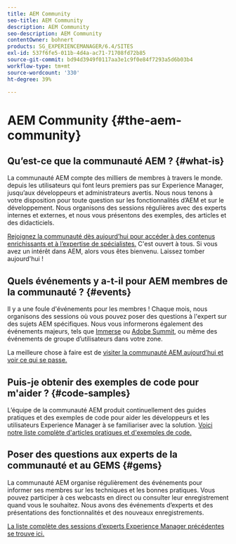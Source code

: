 ```yaml
---
title: AEM Community
seo-title: AEM Community
description: AEM Community
seo-description: AEM Community
contentOwner: bohnert
products: SG_EXPERIENCEMANAGER/6.4/SITES
exl-id: 537f6fe5-011b-4d4a-ac71-71708fd72b85
source-git-commit: bd94d3949f0117aa3e1c9f0e84f7293a5d6b03b4
workflow-type: tm+mt
source-wordcount: '330'
ht-degree: 39%

---
```


# AEM Community {#the-aem-community}

## Qu’est-ce que la communauté AEM ? {#what-is}

La communauté AEM compte des milliers de membres à travers le monde. depuis les utilisateurs qui font leurs premiers pas sur Experience Manager, jusqu’aux développeurs et administrateurs avertis.  Nous nous tenons à votre disposition pour toute question sur les fonctionnalités d’AEM et sur le développement. Nous organisons des sessions régulières avec des experts internes et externes, et nous vous présentons des exemples, des articles et des didacticiels.

[Rejoignez la communauté dès aujourd’hui pour accéder à des contenus enrichissants et à l’expertise de spécialistes.](https://forums.adobe.com/community/experience-cloud/marketing-cloud/experience-manager) C&#39;est ouvert à tous. Si vous avez un intérêt dans AEM, alors vous êtes bienvenu. Laissez tomber aujourd&#39;hui !

## Quels événements y a-t-il pour AEM membres de la communauté ? {#events}

Il y a une foule d&#39;événements pour les membres ! Chaque mois, nous organisons des sessions où vous pouvez poser des questions à l&#39;expert sur des sujets AEM spécifiques. Nous vous informerons également des événements majeurs, tels que [Immerse](http://help-forums.adobe.com/content/adobeforums/en/experience-manager-forum/adobe-experience-manager.topic.html/forum__fb7p-the_immerseagendai.html) ou [Adobe Summit](http://summit.adobe.com/na/?promoid=6JMR7JQY&amp;mv=other), ou même des événements de groupe d’utilisateurs dans votre zone.

La meilleure chose à faire est de [visiter la communauté AEM aujourd’hui et voir ce qui se passe.](http://help-forums.adobe.com/content/adobeforums/en/experience-manager-forum/adobe-experience-manager.html)

## Puis-je obtenir des exemples de code pour m&#39;aider ? {#code-samples}

L’équipe de la communauté AEM produit continuellement des guides pratiques et des exemples de code pour aider les développeurs et les utilisateurs Experience Manager à se familiariser avec la solution. [Voici notre liste complète d&#39;articles pratiques et d&#39;exemples de code.](https://helpx.adobe.com/fr/experience-manager/topics/how-to.html)

## Poser des questions aux experts de la communauté et au GEMS {#gems}

La communauté AEM organise régulièrement des événements pour informer ses membres sur les techniques et les bonnes pratiques. Vous pouvez participer à ces webcasts en direct ou consulter leur enregistrement quand vous le souhaitez. Nous avons des événements d’experts et des présentations des fonctionnalités et des nouveaux enregistrements.

[La liste complète des sessions d’experts Experience Manager précédentes se trouve ici.](https://helpx.adobe.com/experience-manager/kt/eseminars/ask-the-expert/atace-index.html)
